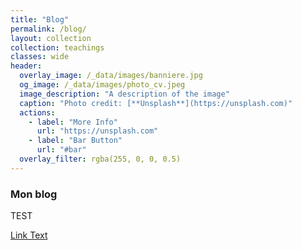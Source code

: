 ```yaml
---
title: "Blog"
permalink: /blog/
layout: collection
collection: teachings
classes: wide
header:
  overlay_image: /_data/images/banniere.jpg
  og_image: /_data/images/photo_cv.jpeg
  image_description: "A description of the image"
  caption: "Photo credit: [**Unsplash**](https://unsplash.com)"
  actions:
    - label: "More Info"
      url: "https://unsplash.com"
    - label: "Bar Button"
      url: "#bar"
  overlay_filter: rgba(255, 0, 0, 0.5)
---
```


### Mon blog
TEST

<a href="#" class="btn btn--primary">Link Text</a>


<!-- List of courses -->